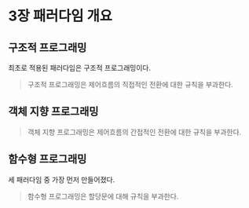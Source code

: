 # 3장 패러다임 개요



## 구조적 프로그래밍

최초로 적용된 패러다임은 구조적 프로그래밍이다.

> 구조적 프로그래밍은 제어흐름의 직접적인 전환에 대한 규칙을 부과한다.



## 객체 지향 프로그래밍

> 객체 지향 프로그래밍은 제어흐름의 간접적인 전환에 대한 규칙을 부과한다.



## 함수형 프로그래밍

세 패러다임 중 가장 먼저 만들어졌다.

> 함수형 프로그래밍은 할당문에 대해 규칙을 부과한다.



